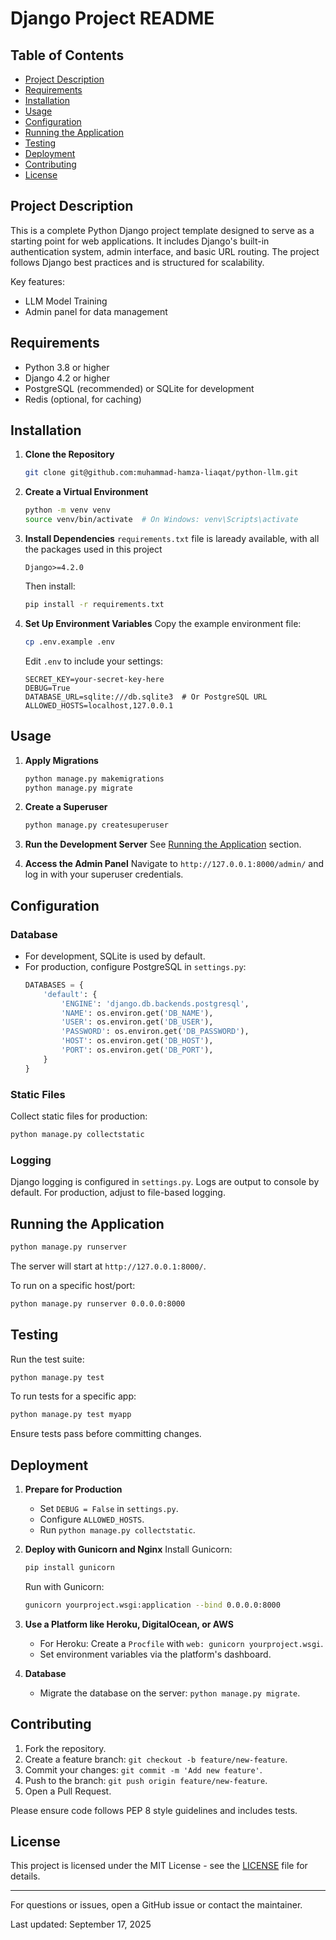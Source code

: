 # Django Project README

## Table of Contents
- [Project Description](#project-description)
- [Requirements](#requirements)
- [Installation](#installation)
- [Usage](#usage)
- [Configuration](#configuration)
- [Running the Application](#running-the-application)
- [Testing](#testing)
- [Deployment](#deployment)
- [Contributing](#contributing)
- [License](#license)

## Project Description
This is a complete Python Django project template designed to serve as a starting point for web applications. It includes Django's built-in authentication system, admin interface, and basic URL routing. The project follows Django best practices and is structured for scalability.

Key features:
- LLM Model Training
- Admin panel for data management

## Requirements
- Python 3.8 or higher
- Django 4.2 or higher
- PostgreSQL (recommended) or SQLite for development
- Redis (optional, for caching)

## Installation
1. **Clone the Repository**
   ```bash
   git clone git@github.com:muhammad-hamza-liaqat/python-llm.git
   ```

2. **Create a Virtual Environment**
   ```bash
   python -m venv venv
   source venv/bin/activate  # On Windows: venv\Scripts\activate
   ```

3. **Install Dependencies**
   `requirements.txt` file is laready available, with all the packages used in this project
   ```
   Django>=4.2.0
   ```

   Then install:
   ```bash
   pip install -r requirements.txt
   ```

4. **Set Up Environment Variables**
   Copy the example environment file:
   ```bash
   cp .env.example .env
   ```
   Edit `.env` to include your settings:
   ```
   SECRET_KEY=your-secret-key-here
   DEBUG=True
   DATABASE_URL=sqlite:///db.sqlite3  # Or PostgreSQL URL
   ALLOWED_HOSTS=localhost,127.0.0.1
   ```

## Usage
1. **Apply Migrations**
   ```bash
   python manage.py makemigrations
   python manage.py migrate
   ```

2. **Create a Superuser**
   ```bash
   python manage.py createsuperuser
   ```

3. **Run the Development Server**
   See [Running the Application](#running-the-application) section.

4. **Access the Admin Panel**
   Navigate to `http://127.0.0.1:8000/admin/` and log in with your superuser credentials.

## Configuration
### Database
- For development, SQLite is used by default.
- For production, configure PostgreSQL in `settings.py`:
  ```python
  DATABASES = {
      'default': {
          'ENGINE': 'django.db.backends.postgresql',
          'NAME': os.environ.get('DB_NAME'),
          'USER': os.environ.get('DB_USER'),
          'PASSWORD': os.environ.get('DB_PASSWORD'),
          'HOST': os.environ.get('DB_HOST'),
          'PORT': os.environ.get('DB_PORT'),
      }
  }
  ```

### Static Files
Collect static files for production:
```bash
python manage.py collectstatic
```

### Logging
Django logging is configured in `settings.py`. Logs are output to console by default. For production, adjust to file-based logging.

## Running the Application
```bash
python manage.py runserver
```
The server will start at `http://127.0.0.1:8000/`.

To run on a specific host/port:
```bash
python manage.py runserver 0.0.0.0:8000
```

## Testing
Run the test suite:
```bash
python manage.py test
```

To run tests for a specific app:
```bash
python manage.py test myapp
```

Ensure tests pass before committing changes.

## Deployment
1. **Prepare for Production**
   - Set `DEBUG = False` in `settings.py`.
   - Configure `ALLOWED_HOSTS`.
   - Run `python manage.py collectstatic`.

2. **Deploy with Gunicorn and Nginx**
   Install Gunicorn:
   ```bash
   pip install gunicorn
   ```
   Run with Gunicorn:
   ```bash
   gunicorn yourproject.wsgi:application --bind 0.0.0.0:8000
   ```

3. **Use a Platform like Heroku, DigitalOcean, or AWS**
   - For Heroku: Create a `Procfile` with `web: gunicorn yourproject.wsgi`.
   - Set environment variables via the platform's dashboard.

4. **Database**
   - Migrate the database on the server: `python manage.py migrate`.

## Contributing
1. Fork the repository.
2. Create a feature branch: `git checkout -b feature/new-feature`.
3. Commit your changes: `git commit -m 'Add new feature'`.
4. Push to the branch: `git push origin feature/new-feature`.
5. Open a Pull Request.

Please ensure code follows PEP 8 style guidelines and includes tests.

## License
This project is licensed under the MIT License - see the [LICENSE](LICENSE) file for details.

---

For questions or issues, open a GitHub issue or contact the maintainer.

Last updated: September 17, 2025